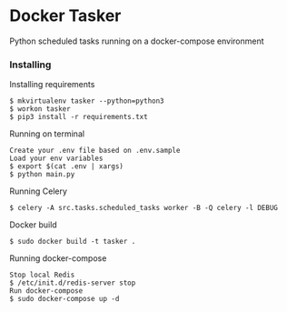 # Docker Tasker

Python scheduled tasks running on a docker-compose environment

### Installing

Installing requirements
```
$ mkvirtualenv tasker --python=python3
$ workon tasker
$ pip3 install -r requirements.txt
```

Running on terminal
```
Create your .env file based on .env.sample
Load your env variables
$ export $(cat .env | xargs)
$ python main.py
```

Running Celery
```
$ celery -A src.tasks.scheduled_tasks worker -B -Q celery -l DEBUG
```

Docker build
```
$ sudo docker build -t tasker .
```

Running docker-compose
```
Stop local Redis
$ /etc/init.d/redis-server stop
Run docker-compose
$ sudo docker-compose up -d
```
